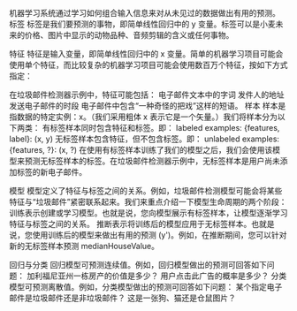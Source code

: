 

机器学习系统通过学习如何组合输入信息来对从未见过的数据做出有用的预测。
标签
标签是我们要预测的事物，即简单线性回归中的 y 变量。标签可以是小麦未来的价格、图片中显示的动物品种、音频剪辑的含义或任何事物。

特征
特征是输入变量，即简单线性回归中的 x 变量。简单的机器学习项目可能会使用单个特征，而比较复杂的机器学习项目可能会使用数百万个特征，按如下方式指定：

在垃圾邮件检测器示例中，特征可能包括：
电子邮件文本中的字词
发件人的地址
发送电子邮件的时段
电子邮件中包含“一种奇怪的把戏”这样的短语。
样本
样本是指数据的特定实例：x。（我们采用粗体 x 表示它是一个矢量。）我们将样本分为以下两类：
有标签样本同时包含特征和标签。即：
  labeled examples: {features, label}: (x, y)
无标签样本包含特征，但不包含标签。即：
  unlabeled examples: {features, ?}: (x, ?)
在使用有标签样本训练了我们的模型之后，我们会使用该模型来预测无标签样本的标签。在垃圾邮件检测器示例中，无标签样本是用户尚未添加标签的新电子邮件。

模型
模型定义了特征与标签之间的关系。例如，垃圾邮件检测模型可能会将某些特征与“垃圾邮件”紧密联系起来。我们来重点介绍一下模型生命周期的两个阶段：
训练表示创建或学习模型。也就是说，您向模型展示有标签样本，让模型逐渐学习特征与标签之间的关系。
推断表示将训练后的模型应用于无标签样本。也就是说，您使用训练后的模型来做出有用的预测 (y')。例如，在推断期间，您可以针对新的无标签样本预测 medianHouseValue。

回归与分类
   回归模型可预测连续值。例如，回归模型做出的预测可回答如下问题：
       加利福尼亚州一栋房产的价值是多少？
       用户点击此广告的概率是多少？
   分类模型可预测离散值。例如，分类模型做出的预测可回答如下问题：
       某个指定电子邮件是垃圾邮件还是非垃圾邮件？
       这是一张狗、猫还是仓鼠图片？
